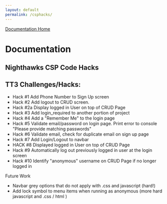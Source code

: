 ```yaml
--- 
layout: default
permalink: /csphacks/
---
```

[Documentation Home](../docs)

# Documentation

<h2>Nighthawks CSP Code Hacks</h2>

## TT3 Challenges/Hacks:
* Hack #1 Add Phone Number to Sign Up screen
* Hack #2 Add logout to CRUD screen. 
* Hack #2a Display logged in User on top of CRUD Page
* Hack #3 Add login_required to another portion of project
* Hack #4 Add a "Remember Me" to the login page
* Hack #5 Validate email/password on login page. Print error to console "Please provide matching passwords"
* Hack #6 Validate email, check for duplicate email on sign up page
* Hack #7 Add Login/Logout to navbar 
* HACK #8 Displayed logged in User on top of CRUD Page
* Hack #9 Automatically log out previously logged in user at the login screen
* Hack #10 Identify "anonymous" username on CRUD Page if no longer logged in

Future Work
* Navbar grey options that do not apply with .css and javascript (hard!)
* Add lock symbol to menu items when running as anonymous (more hard javascript and .css / html )
